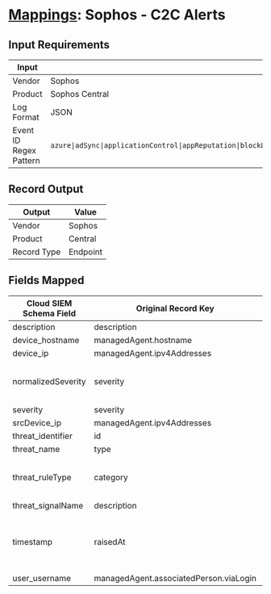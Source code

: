 # [Mappings](README.md): Sophos - C2C Alerts

## Input Requirements

|Input|Value|
|-----|-----|
|Vendor|Sophos|
|Product|Sophos Central|
|Log Format|JSON|
|Event ID Regex Pattern|`azure\|adSync\|applicationControl\|appReputation\|blockListed\|connectivity\|cwg\|denc\|downloadReputation\|endpointFirewall\|fenc\|forensicSnapshot\|general\|isolation\|malware\|mtr\|mobiles\|policy\|protection\|pua\|runtimeDetections\|security\|smc\|systemHealth\|uav\|uncategorized\|updating\|utm\|virt\|wireless\|xgEmail\|ztnaAuthentication\|ztnaGateway\|ztnaResource`|

## Record Output

|Output|Value|
|------|-----|
|Vendor|Sophos|
|Product|Central|
|Record Type|Endpoint|

## Fields Mapped

|Cloud SIEM Schema Field|Original Record Key|Notes|
|-----------------------|-------------------|-----|
|description|description||
|device_hostname|managedAgent.hostname||
|device_ip|managedAgent.ipv4Addresses||
|normalizedSeverity|severity|This is a lookup field. More info to come in the catalog later...|
|severity|severity||
|srcDevice_ip|managedAgent.ipv4Addresses||
|threat_identifier|id||
|threat_name|type||
|threat_ruleType|category|This is a lookup field. More info to come in the catalog later...|
|threat_signalName|description||
|timestamp|raisedAt|We expect the orginal record value of `raisedAt` is in the format `yyyy-MM-dd'T'HH:mm:ss.SSSZ`|
|user_username|managedAgent.associatedPerson.viaLogin||


